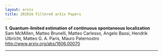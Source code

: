 ```yaml
---
layout: arxiv
title: 202016 Filtered arXiv Papers
---
```


**1.    Quantum-limited estimation of continuous spontaneous localization**  
Sam McMillen, Matteo Brunelli, Matteo Carlesso, Angelo Bassi, Hendrik Ulbricht, Matteo G. A. Paris, Mauro Paternostro  
http://www.arxiv.org/abs/1606.00070  
<blockquote>
<p>

</p>
</blockquote>

------

